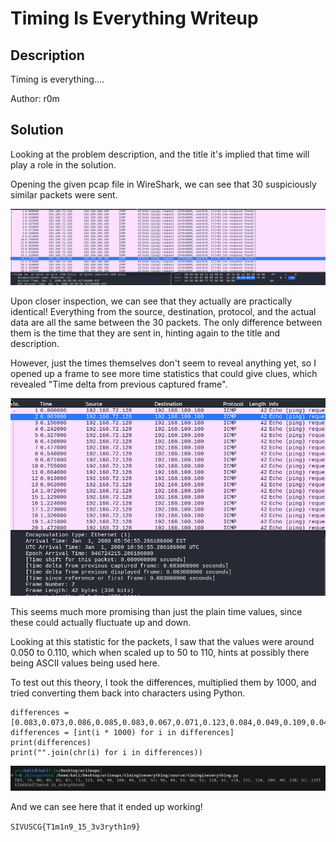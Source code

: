 # Timing Is Everything Writeup
## Description
Timing is everything....

Author: r0m
## Solution
Looking at the problem description, and the title it's implied that time will play a role in the solution.

Opening the given pcap file in WireShark, we can see that 30 suspiciously similar packets were sent.

![packets](source/1.png)

Upon closer inspection, we can see that they actually are practically identical! Everything from the source, destination, protocol, and the actual data are all the same between the 30 packets. The only difference between them is the time that they are sent in, hinting again to the title and description.

However, just the times themselves don't seem to reveal anything yet, so I opened up a frame to see more time statistics that could give clues, which revealed "Time delta from previous captured frame".

![timedelta](source/2.png)

This seems much more promising than just the plain time values, since these could actually fluctuate up and down.

Looking at this statistic for the packets, I saw that the values were around 0.050 to 0.110, which when scaled up to 50 to 110, hints at possibly there being ASCII values being used here.

To test out this theory, I took the differences, multiplied them by 1000, and tried converting them back into characters using Python.
```
differences = [0.083,0.073,0.086,0.085,0.083,0.067,0.071,0.123,0.084,0.049,0.109,0.049,0.110,0.057,0.095,0.049,0.053,0.095,0.051,0.118,0.051,0.114,0.121,0.116,0.104,0.049,0.110,0.057,0.125]
differences = [int(i * 1000) for i in differences] 
print(differences)
print("".join(chr(i) for i in differences))
```

![flag](source/3.png)

And we can see here that it ended up working!

`SIVUSCG{T1m1n9_15_3v3ryth1n9}`
